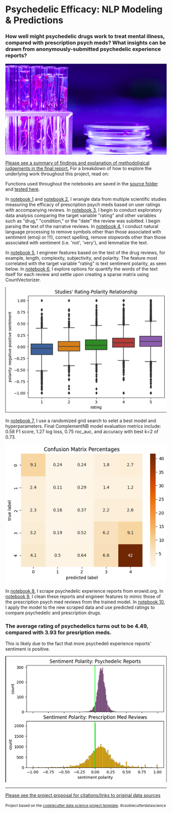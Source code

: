# Psychedelic Efficacy: NLP Modeling & Predictions
### How well might psychedelic drugs work to treat mental illness, compared with prescription psych meds? What insights can be drawn from anonymously-submitted psychedelic experience reports?

![pink and purple chemical lab environment](https://github.com/fractaldatalearning/psychedelic_efficacy/blob/main/reports/figures/cover_img.png)

[Please see a summary of findings and explanation of methodoligical judgements in the final report.](https://github.com/fractaldatalearning/psychedelic_efficacy/blob/main/reports/Katin_Capstone3_Report.pdf) For a breakdown of how to explore the underlying work throughout this project, read on:

Functions used throughout the notebooks are saved in the [source folder](https://github.com/fractaldatalearning/psychedelic_efficacy/tree/main/src) and [tested here](https://github.com/fractaldatalearning/psychedelic_efficacy/tree/main/tests/test_nlp). 

In [notebook 1](https://github.com/fractaldatalearning/psychedelic_efficacy/blob/main/notebooks/1-kl-wrangle-tabular.ipynb) and [notebook 2](https://github.com/fractaldatalearning/psychedelic_efficacy/blob/main/notebooks/2-kl-wrangle_duplicates.ipynb), I wrangle data from multiple scientific studies measuring the efficacy of prescription psych meds based on user ratings with accompanying reviews. In [notebook 3](https://github.com/fractaldatalearning/psychedelic_efficacy/blob/main/notebooks/3-kl-studies-early-eda-parse.ipynb), I begin to conduct exploratory data analysis comparing the target variable "rating" and other variables such as "drug," "condition," or the "date" the review was subitted. I begin parsing the text of the narratve reviews. In [notebook 4](https://github.com/fractaldatalearning/psychedelic_efficacy/blob/main/notebooks/4-kl-studies-nlp.ipynb), I conduct natural language processing to remove symbols other than those associated with sentiment (emoji or !!!), correct spelling, remove stopwords other than those associated with sentiment (i.e. 'not', 'very'), and lemmatize the text.

In [notebook 5](https://github.com/fractaldatalearning/psychedelic_efficacy/blob/main/notebooks/5-kl-studies-lang-eda-preprocess.ipynb), I engineer features based on the text of the drug reviews, for example, length, complexity, subjectivity, and polarity. The feature most correlated with the target variable "rating" is text sentiment polarity, as seen below. In [notebook 6](https://github.com/fractaldatalearning/psychedelic_efficacy/blob/main/notebooks/6-kl-studies-finish-preprocess.ipynb), I explore options for quantify the words of the text itself for each  review and settle upon creating a sparse matrix using CountVectorizer. 

![Boxplot demonstrating the relationship between a drug's rating and its review's sentiment polarity.](https://github.com/fractaldatalearning/psychedelic_efficacy/blob/main/reports/figures/studes_rating_polarity.png) 

In [notebook 7](https://github.com/fractaldatalearning/psychedelic_efficacy/blob/main/notebooks/7-kl-studies-modeling.ipynb), I use a randomized grid search to selet a best model and hyperparameters. Final ComplementNB model evaluation metrics include: 0.58 F1 score, 1.27 log loss, 0.75 roc_auc, and accuracy with best k=2 of 0.73. 

![Confusion matrix of true and predicted ratings.](https://github.com/fractaldatalearning/psychedelic_efficacy/blob/main/reports/figures/confusion_matrix.png)

In [notebook 8](https://github.com/fractaldatalearning/psychedelic_efficacy/blob/main/notebooks/8-kl-scraping.ipynb), I scrape psychedelic experience reports from erowid.org. In [notebook 9](https://github.com/fractaldatalearning/psychedelic_efficacy/blob/main/notebooks/9-kl-reports-clean-engineer.ipynb), I clean these reports and engineer features to mimic those of the prescription psych med reviews from the trained model. In [notebook 10](https://github.com/fractaldatalearning/psychedelic_efficacy/blob/main/notebooks/10-kl-reports-engineer-ratings.ipynb), I apply the model to the new scraped data and use predicted ratings to compare psychedelic and prescription drugs. 

### The average rating of psychedelics turns out to be 4.49, compared with 3.93 for presription meds. 
This is likely due to the fact that more psychedeli experience reports' sentiment is positive. 

![Figure deomonstrating the relative distributions of sentiment polarity among psychedelic reports and prescription med reviews.](https://github.com/fractaldatalearning/psychedelic_efficacy/blob/main/reports/figures/compare_polarity.png)


--------
[Please see the project proposal for citations/links to original data sources](https://github.com/fractaldatalearning/psychedelic_efficacy/blob/main/references/kl_cap3_proposal_psychedelic_efficacy.pdf)

<p><small>Project based on the <a target="_blank" href="https://drivendata.github.io/cookiecutter-data-science/">cookiecutter data science project template</a>. #cookiecutterdatascience</small></p>
